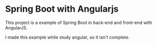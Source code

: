 # Spring Boot with Angularjs

This project is a example of Spring Boot in back-end and front-end with AngularJS.

I made this example while study angular, so it isn't complete.



